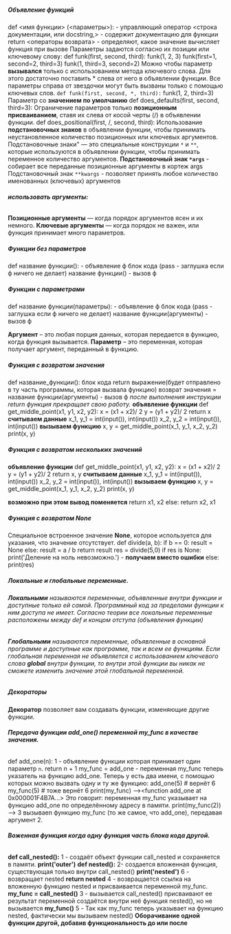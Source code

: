 ##### **Объявление функций**
def <имя функции> (<параметры>): - управляющий оператор
	 <строка документации, или docstring,> - содержит документацию для функции
	 return <операторы возврата> - определяют, какое значение вычисляет функция при вызове
Параметры задаются согласно их позиции или ключевому слову:
	 def funk(first, second, third):
	 funk(1, 2, 3)
	 funk(first=1, second=2, third=3) 
	 funk(1, third=3, second=2) 
Можно чтобы параметр **вызывался** только с использованием метода ключевого слова. Для этого достаточно поставить * слева от него в объявлении функции. Все параметры справа от звездочки могут быть вызваны только с помощью ключевых слов.
	`def funk(first, second, *, third):`
	funk(1, 2, third=3)
Параметр со **значением по умолчанию** def does_defaults(first, second, third=3):
Ограничение параметров только **позиционным присваиванием**, ставя их слева от косой черты (/) в объявлении функции.
	def does_positional(first, /, second, third):
Использование **подстановочных знаков** в объявлении функции, чтобы принимать неустановленное количество позиционных или ключевых аргументов. Подстановочные знаки" — это специальные конструкции `*` и `**`, которые используются в объявлении функции, чтобы принимать переменное количество аргументов.
	**Подстановочный знак `*args`** - собирает все переданные позиционные аргументы в кортеж args
	Подстановочный знак `**kwargs` - позволяет принять любое количество именованных (ключевых) аргументов
###### **использовать аргументы:**
**Позиционные аргументы** — когда порядок аргументов ясен и их немного.
**Ключевые аргументы** — когда порядок не важен, или функция принимает много параметров.
##### **Функции без параметров**
def название функции(): - объявление ф
   блок кода (pass - заглушка если ф ничего не делает)
название функции() - вызов ф
##### **Функции с параметрами**
def название функции(параметры): - объявление ф
   блок кода (pass - заглушка если ф ничего не делает)
название функции(аргументы) - вызов ф

**Аргумент** – это любая порция данных, которая передается в функцию, когда функция вызывается. **Параметр** – это переменная, которая получает аргумент, переданный в функцию.
##### **Функция с возвратом значения**
def название_функции(): 
   блок кода 
   return выражение(будет отправлено в ту часть программы, которая вызвала функцию)
возврат значения =  название функции(аргументы) - вызов ф
*после выполнения инструкции return функция прекращает свою работу.*
**объявление функции**
def get_middle_point(x1, y1, x2, y2):
    x = (x1 + x2)/ 2
    y = (y1 + y2)/ 2
    return x
**считываем данные**
x_1, y_1 = int(input()), int(input())
x_2, y_2 = int(input()), int(input())
**вызываем функцию**
x, y = get_middle_point(x_1, y_1, x_2, y_2)
print(x, y)
##### **Функция с возвратом нескольких значений**
**объявление функции**
def get_middle_point(x1, y1, x2, y2):
    x = (x1 + x2)/ 2
    y = (y1 + y2)/ 2
    return x, y
**считываем данные**
x_1, y_1 = int(input()), int(input())
x_2, y_2 = int(input()), int(input())
**вызываем функцию**
x, y = get_middle_point(x_1, y_1, x_2, y_2)
print(x, y)

**возможно при этом вывод поменяется**
   return x1, x2
else:
   return x2, x1
##### **Функция с возвратом None**
Специальное встроенное значение **None**, которое используется для указания, что значение отсутствует.
def divide(a, b):
    if b == 0:
        result = None
    else:
        result = a / b
    return result
res = divide(5,0)
if res is None:
    print('Деление на ноль невозможно.') - **получаем вместо ошибки**
else:
    print(res) 
##### **Локальные и глобальные переменные.**
###### **Локальными** называются переменные, объявленные внутри функции и доступные только ей самой. Программный код за пределами функции к ним доступа не имеет. Согласно теории все локальные переменные расположены между def и концом отступа (объявления функции)
###### **Глобальными** называются переменные, объявленные в основной программе и доступные как программе, так и всем ее функциям. Если глобальная переменная не объявляется с использованием ключевого слова **global** внутри функции, то внутри этой функции вы никак не сможете изменить значение этой глобальной переменной.

##### **Декораторы** 
**Декоратор** позволяет вам создавать функции, изменяющие другие функции. 
###### **Передача функции add_one() переменной my_func в качестве значения.**
def add_one(n): 1 - объявление функции которая принимает один параметр `n`.
    return n + 1
my_func = add_one - переменная my_func теперь указатель на функцию add_one. Теперь у есть два имени, с помощью которых можно вызвать одну и ту же функцию:
	add_one(5)    # вернёт 6
	my_func(5)    # тоже вернёт 6
print(my_func)  --><function add_one at 0x000001F4B7A...> Это говорит: переменная my_func указывает на функцию add_one по определённому адресу в памяти.
print(my_func(2)) --> 3 вызываеn функцию my_func (то же самое, что add_one), передавая аргумент 2.
###### **Воженная функция когда одну функция часть блока кода другой.** 
**def call_nested():** 1 - создаёт объект функции call_nested и сохраняется в памяти.
    **print('outer')**
    **def nested():** 2- создается вложенная функция, существующая только внутри call_nested()
        **print('nested')** 6 - возвращает nested
    **return nested** 4 - возвращается ссылка на вложенную функцию nested и присваивается переменной my_func.
**my_func = call_nested()** 3 - вызывается call_nested() присваивают ее результат переменной создаётся внутри неё функция nested(), но не вызывается
**my_func()** 5 - Так как my_func теперь указывает на функцию nested, фактически мы вызываем nested()
**Оборачивание одной функции другой, добавив функциональность до или после**















